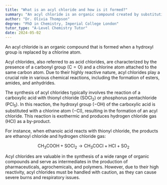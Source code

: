 ```yaml
---
title: "What is an acyl chloride and how is it formed?"
summary: "An acyl chloride is an organic compound created by substituting a hydroxyl group with a chlorine atom, playing a significant role in various chemical reactions and synthesis."
author: "Dr. Olivia Thompson"
degree: "PhD in Chemistry, Imperial College London"
tutor_type: "A-Level Chemistry Tutor"
date: 2024-05-02
---
```


An acyl chloride is an organic compound that is formed when a hydroxyl group is replaced by a chlorine atom.

Acyl chlorides, also referred to as acid chlorides, are characterized by the presence of a carbonyl group ($\text{C}= \text{O}$) and a chlorine atom attached to the same carbon atom. Due to their highly reactive nature, acyl chlorides play a crucial role in various chemical reactions, including the formation of esters, amides, and anhydrides.

The synthesis of acyl chlorides typically involves the reaction of a carboxylic acid with thionyl chloride ($\text{SOCl}_2$) or phosphorus pentachloride ($\text{PCl}_5$). In this reaction, the hydroxyl group ($-\text{OH}$) of the carboxylic acid is substituted with a chlorine atom ($-\text{Cl}$), resulting in the formation of an acyl chloride. This reaction is exothermic and produces hydrogen chloride gas ($\text{HCl}$) as a by-product.

For instance, when ethanoic acid reacts with thionyl chloride, the products are ethanoyl chloride and hydrogen chloride gas:

$$
\text{CH}_3\text{COOH} + \text{SOCl}_2 \rightarrow \text{CH}_3\text{COCl} + \text{HCl} + \text{SO}_2
$$

Acyl chlorides are valuable in the synthesis of a wide range of organic compounds and serve as intermediates in the production of pharmaceuticals, agrochemicals, and polymers. However, due to their high reactivity, acyl chlorides must be handled with caution, as they can cause severe burns and respiratory issues.
    